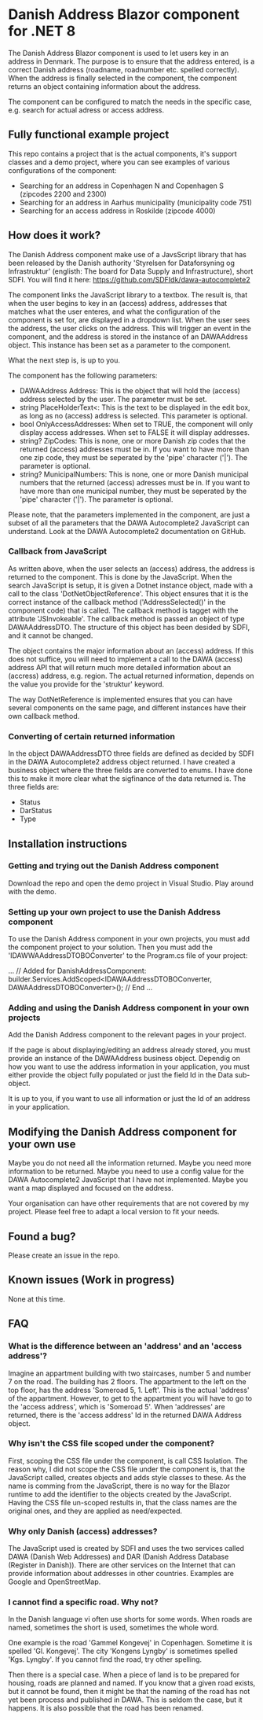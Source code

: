 # Danish Address Blazor component for .NET 8

The Danish Address Blazor component is used to let users key in an address in Denmark. The purpose is to ensure that the
address entered, is a correct Danish address (roadname, roadnumber etc. spelled correctly). When the address is finally selected
in the component, the component returns an object containing information about the address.

The component can be configured to match the needs in the specific case, e.g. search for actual adress or access address.

## Fully functional example project

This repo contains a project that is the actual components, it's support classes and a demo project, where you can see
examples of various configurations of the component:

* Searching for an address in Copenhagen N and Copenhagen S (zipcodes 2200 and 2300)
* Searching for an address in Aarhus municipality (municipality code 751)
* Searching for an access address in Roskilde (zipcode 4000)

## How does it work?

The Danish Address component make use of a JavsScript library that has been released by the Danish authority 'Styrelsen
for Dataforsyning og Infrastruktur' (englisth: The board for Data Supply and Infrastructure), short SDFI. You will find it here:
https://github.com/SDFIdk/dawa-autocomplete2

The component links the JavaScript library to a textbox. The result is, that when the user begins to key in an (access) 
address, addresses that matches what the user enteres, and what the configuration of the component is set for, are displayed in
a dropdown list. When the user sees the address, the user clicks on the address. This will trigger an event in the component, and
the address is stored in the instance of an DAWAAddress object. This instance has been set as a parameter to the component.

What the next step is, is up to you.

The component has the following parameters:
* DAWAAddress Address: This is the object that will hold the (access) address selected by the user. The parameter must be set.
* string PlaceHolderText<: This is the text to be displayed in the edit box, as long as no (access) address is selected.
This parameter is optional.
* bool OnlyAccessAddresses: When set to TRUE, the component will only display access addresses. When set to FALSE it will display 
addresses.
* string? ZipCodes: This is none, one or more Danish zip codes that the returned (access) addresses must be in. If you want to have
more than one zip code, they must be seperated by the 'pipe' character ('|'). The parameter is optional.
* string? MunicipalNumbers: This is none, one or more Danish municipal numbers that the returned (access) adresses must be in. If you 
want to have more than one municipal number, they must be seperated by the 'pipe' character ('|'). The parameter is optional.

Please note, that the parameters implemented in the component, are just a subset of all the parameters that the DAWA Autocomplete2
JavaScript can understand. Look at the DAWA Autocomplete2 documentation on GitHub.

### Callback from JavaScript

As written above, when the user selects an (access) address, the address is returned to the component. This is done by the
JavaScript. When the search JavaScript is setup, it is given a Dotnet instance object, made with a call to the class
'DotNetObjectReference'. This object ensures that it is the correct instance of the callback method ('AddressSelected()' in the
component code) that is called. The callback method is tagget with the attribute 'JSInvokeable'. The callback method is passed
an object of type DAWAAddressDTO. The structure of this object has been desided by SDFI, and it cannot be changed.

The object contains the major information about an (access) address. If this does not suffice, you will need to implement a call
to the DAWA (access) address API that will return much more detailed information about an (accress) address, e.g. region. The
actual returned information, depends on the value you provide for the 'struktur' keyword.

The way DotNetReference is implemented ensures that you can have several components on the same page, and different instances
have their own callback method.

### Converting of certain returned information

In the object DAWAAddressDTO three fields are defined as decided by SDFI in the DAWA Autocomplete2 address object returned.
I have created a business object where the three fields are converted to enums. I have done this to make it more clear what the 
sigfinance of the data returned is. The three fields are:

* Status
* DarStatus
* Type

## Installation instructions

### Getting and trying out the Danish Address component

Download the repo and open the demo project in Visual Studio. Play around with the demo.

### Setting up your own project to use the Danish Address component

To use the Danish Address component in your own projects, you must add the component project to your solution. Then you must
add the 'IDAWWAAddressDTOBOConverter' to the Program.cs file of your project:

...
// Added for DanishAddressComponent:
builder.Services.AddScoped<IDAWAAddressDTOBOConverter, DAWAAddressDTOBOConverter>();
// End
...

### Adding and using the Danish Address component in your own projects

Add the Danish Address component to the relevant pages in your project.

If the page is about displaying/editing an address already stored, you must provide an instance of the DAWAAddress business
object. Dependig on how you want to use the address information in your application, you must either provide the object fully
populated or just the field Id in the Data sub-object.

It is up to you, if you want to use all information or just the Id of an address in your application.

## Modifying the Danish Address component for your own use

Maybe you do not need all the information returned. Maybe you need more information to be returned. Maybe you need to use a config
value for the DAWA Autocomplete2 JavaScript that I have not implemented. Maybe you want a map displayed and focused on the address.

Your organisation can have other requirements that are not covered by my project. Please feel free to adapt a local 
version to fit your needs.

## Found a bug?

Please create an issue in the repo.

## Known issues (Work in progress)

None at this time.

## FAQ

### What is the difference between an 'address' and an 'access address'?

Imagine an appartment building with two staircases, number 5 and number 7 on the road. The building has 2 floors. The appartment to
the left on the top floor, has the address 'Someroad 5, 1. Left'. This is the actual 'address' of the appartment. However, to get
to the appartment you will have to go to the 'access address', which is 'Someroad 5'. When 'addresses' are returned, there is the
'access address' Id in the returned DAWA Address object.

### Why isn't the CSS file scoped under the component?

First, scoping the CSS file under the component, is call CSS Isolation. The reason why, I did not scope the CSS file under the 
component is, that the JavaScript called, creates objects and adds style classes to these. As the name is comming from the JavaScript,
there is no way for the Blazor runtime to add the identifier to the objects created by the JavaScript. Having the CSS file un-scoped
restults in, that the class names are the original ones, and they are applied as need/expected.

### Why only Danish (access) addresses?

The JavaScript used is created by SDFI and uses the two services called DAWA (Danish Web Addresses) and DAR (Danish Address Database 
(Register in Danish)). There are other services on the Internet that can provide information about addresses in other countries.
Examples are Google and OpenStreetMap.
 
### I cannot find a specific road. Why not?

In the Danish language vi often use shorts for some words. When roads are named, sometimes the short is used, sometimes the whole
word.

One example is the road 'Gammel Kongevej' in Copenhagen. Sometime it is spelled 'Gl. Kongevej'. The city 'Kongens Lyngby' is
sometimes spelled 'Kgs. Lyngby'. If you cannot find the road, try other spelling.

Then there is a special case. When a piece of land is to be prepared for housing, roads are planned and named. If you know that a
given road exists, but it cannot be found, then it might be that the naming of the road has not yet been process and published in
DAWA. This is seldom the case, but it happens. It is also possible that the road has been renamed.
